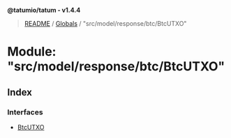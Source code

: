 **@tatumio/tatum - v1.4.4**

> [README](../README.md) / [Globals](../globals.md) / "src/model/response/btc/BtcUTXO"

# Module: "src/model/response/btc/BtcUTXO"

## Index

### Interfaces

* [BtcUTXO](../interfaces/_src_model_response_btc_btcutxo_.btcutxo.md)

